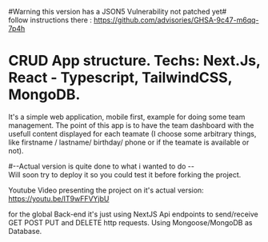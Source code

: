 #Warning this version has a JSON5 Vulnerability not patched yet#  
follow instructions there : https://github.com/advisories/GHSA-9c47-m6qq-7p4h

# CRUD App structure. Techs: Next.Js, React - Typescript, TailwindCSS, MongoDB.
It's a simple web application, mobile first, example for doing some team management.
The point of this app is to have the team dashboard with the usefull content displayed for each teamate (I choose some arbitrary things, like firstname / lastname/ birthday/ phone or if the teamate is available or not).
  
#--Actual version is quite done to what i wanted to do --  
Will soon try to deploy it so you could test it before forking the project.  
  
Youtube Video presenting the project on it's actual version:
https://youtu.be/IT9wFFVYjbU
  
for the global Back-end it's just using NextJS Api endpoints to send/receive GET POST PUT and DELETE http requests. Using Mongoose/MongoDB as Database.  


